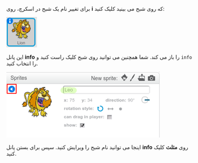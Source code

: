 برای تغییر نام یک شبح در اسکرچ، روی **i** که روی شبح می بینید کلیک کنید:

![screenshot](images/rename-info.png)

این پانل **info** را باز می کند. شما همچنین می توانید روی شبح کلیک راست کنید و `info` را انتخاب کنید.

![screenshot](images/rename-change.png)

اینجا می توانید نام شبح را ویرایش کنید. سپس برای بستن پانل **info** روی **مثلث** کلیک کنید.